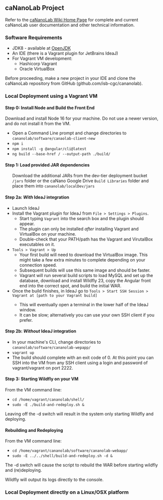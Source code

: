<h2>caNanoLab Project</h2>

Refer to the <a href="https://wiki.nci.nih.gov/x/F4V-AQ" target="_blank" nofollow noreferrer>caNanoLab Wiki Home Page</a> for complete and current caNanoLab user documentation and other technical information.

<h3>Software Requirements</h3>
<ul>
    <li>JDK8 - available at <a href="https://jdk.java.net/java-se-ri/8-MR4" target="_blank" nofollow noreferrer>OpenJDK</a></li>
    <li>An IDE (there is a Vagrant plugin for JetBrains IdeaJ)</li>
    <li>For Vagrant VM development:
        <ul>
            <li>Hashicorp Vagrant</li>
            <li>Oracle VirtualBox</li>
        </ul>
    </li>
</ul>

Before proceeding, make a new project in your IDE and clone the caNanoLab repository from GitHub 
(github.com/isb-cgc/cananolab). 

<h3>Local Deployment using a Vagrant VM</h3>
<h4>Step 0: Install Node and Build the Front End</h4>
<p>Download and install Node 16 for your machine. Do not use a newer version, and do not install it from the VM.</p>
<ul>
    <li>Open a Command Line prompt and change directories to <code>cananolab/software/canaolab-client-new</code></li>
    <li><code>npm i</code></li>
    <li><code>npm install -g @angular/cli@latest</code></li>
    <li><code>ng build --base-href / --output-path ./build/</code></li>
</ul>

<h4>Step 1: Load provided JAR dependencies</h4>
<ul>Download the additional JARs from the dev-tier deployment bucket <code>/jars</code> folder or the caNano Google 
    Drive <code>Build Libraries</code> folder and place them into <code>cananolab/localDev/jars</code></ul>
    
<h4>Step 2a: <b><i>With</i></b> IdeaJ integration</h4>
<ul>
    <li>Launch IdeaJ</li>
    <li>Install the Vagrant plugin for IdeaJ from <code>File > Settings > Plugins</code>.
        <ul>
            <li>Start typing <code>Vagrant</code> into the search box and the plugin should appear.</li>
            <li>The plugin can only be installed <i>after</i> installing Vagrant and VirtualBox on your machine.</li>
            <li>Double-check that your PATH/path has the Vagrant and VirutalBox executables on it.</li>
        </ul>
    </li>
    <li><code>Tools > Vagrant > Up</code>
        <ul>
            <li>Your first build will need to download the VirtualBox image. This might take a few extra minutes to complete depending on your connection speed.</li>
            <li>Subsequent builds will use this same image and should be faster.</li>
            <li>Vagrant will run several build scripts to load MySQL and set up the database, download and install Wildfly 23, copy the Angular front end into the correct spot, and build the initial WAR.</li>
        </ul>
    </li>
    <li>Once the build finishes, in IdeaJ go to <code>Tools > Start SSH Session > Vagrant at [path to your Vagrant build]</code></li>
    <ul>
    <li>This will eventually open a terminal in the lower half of the IdeaJ window.</li>
    <li>It can be slow; alternatively you can use your own SSH client if you prefer.</li>
    </ul>
</ul>

<h4>Step 2b: <b><i>Without</i></b> IdeaJ integration</h4>
<ul>
    <li>In your machine's CLI, change directories to <code>cananolab/software/cananolab-wepapp/</code></li>
    <li><code>vagrant up</code></li>
    <li>The build should complete with an exit code of 0. At this point you can SSH into the VM from any SSH client using a login and password of vagrant/vagrant on port 2222.</li>
</ul>

<h4>Step 3: Starting Wildfly on your VM</h4>
From the VM command line: 
<ul>
    <li><code>cd /home/vagrant/cananolab/shell/</code></li>
    <li><code>sudo -E ./build-and-redeploy.sh &</code></li>
</ul>
Leaving off the -d switch will result in the system only starting Wildfly and deploying.

<h4>Rebuilding and Redeploying</h4>
From the VM command line:
<ul>
    <li><code>cd /home/vagrant/cananolab/software/cananolab-webapp/</code></li>
    <li><code>sudo -E ../../shell/build-and-redeploy.sh -d &</code></li>
</ul>

The -d switch will cause the script to rebuild the WAR before starting wildfly and (re)deploying.

Wildfly will output its logs directly to the console.


<h3>Local Deployment directly on a Linux/OSX platform</h3>

